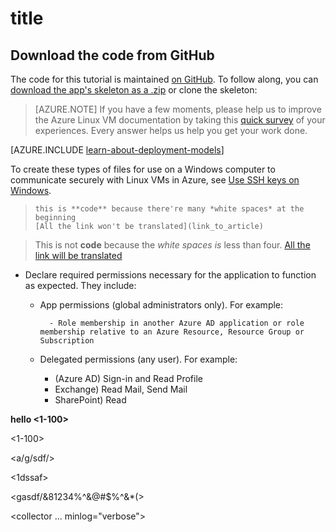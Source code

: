 # title

## Download the code from GitHub
The code for this tutorial is maintained [on GitHub](git@github.com:Azure-Samples/active-directory-android-native-oidcandroidlib-v2.git).  To follow along, you can  [download the app's skeleton as a .zip](git@github.com:Azure-Samples/active-directory-android-native-oidcandroidlib-v2.git/archive/skeleton.zip) or clone the skeleton:

> [AZURE.NOTE] If you have a few moments, please help us to improve the Azure Linux VM documentation by taking this [quick survey](https://aka.ms/linuxdocsurvey) of your experiences. Every answer helps us help you get your work done.


[AZURE.INCLUDE [learn-about-deployment-models](../../includes/learn-about-deployment-models-both-include.md)]

To create these types of files for use on a Windows computer to communicate securely with Linux VMs in Azure, see [Use SSH keys on Windows](virtual-machines-linux-ssh-from-windows.md). 

>     this is **code** because there're many *white spaces* at the beginning
>     [All the link won't be translated](link_to_article)

>  This is not **code** because the *white spaces is* less than four.
>  [All the link will be translated](link_to_article)



- Declare required permissions necessary for the application to function as expected. They include:
  - App permissions (global administrators only). For example:

          - Role membership in another Azure AD application or role membership relative to an Azure Resource, Resource Group or Subscription
  - Delegated permissions (any user). For example:
    - (Azure AD) Sign-in and Read Profile
    - Exchange) Read Mail, Send Mail
    - SharePoint) Read


**hello <1-100>**

<1-100>

<a/g/sdf/>

<gasdf>

<1dssaf>

<gasdf/&81234%^&@#$%^&*(>

<collector ... minlog="verbose">
